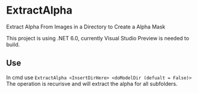 # ExtractAlpha
Extract Alpha From Images in a Directory to Create a Alpha Mask

This project is using .NET 6.0, currently Visual Studio Preview is needed to build.

## Use
In cmd use `ExtractAlpha <InsertDirHere> <doModelDir (defualt = False)>`
The operation is recurisve and will extract the alpha for all subfolders.
